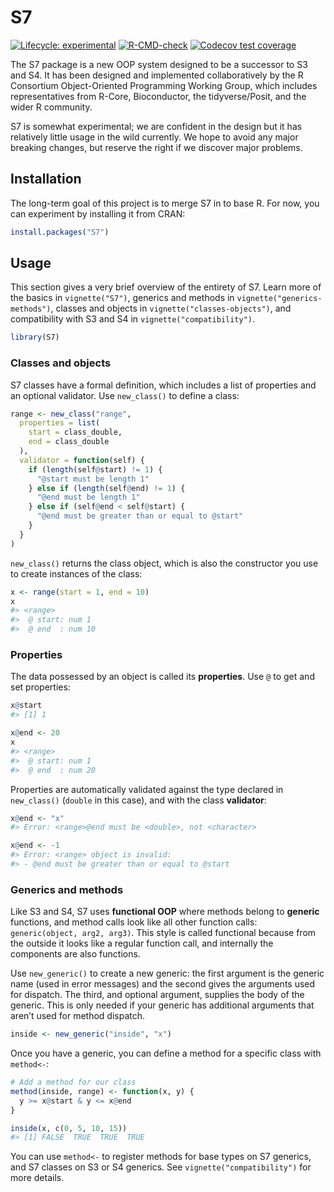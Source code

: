 
<!-- README.md is generated from README.Rmd. Please edit that file -->

# S7

<!-- badges: start -->

[![Lifecycle:
experimental](https://img.shields.io/badge/lifecycle-experimental-orange.svg)](https://lifecycle.r-lib.org/articles/stages.html#experimental)
[![R-CMD-check](https://github.com/RConsortium/S7/actions/workflows/R-CMD-check.yaml/badge.svg)](https://github.com/RConsortium/S7/actions/workflows/R-CMD-check.yaml)
[![Codecov test
coverage](https://codecov.io/gh/RConsortium/S7/branch/main/graph/badge.svg)](https://app.codecov.io/gh/RConsortium/S7?branch=main)
<!-- badges: end -->

The S7 package is a new OOP system designed to be a successor to S3 and
S4. It has been designed and implemented collaboratively by the R
Consortium Object-Oriented Programming Working Group, which includes
representatives from R-Core, Bioconductor, the tidyverse/Posit, and the
wider R community.

S7 is somewhat experimental; we are confident in the design but it has
relatively little usage in the wild currently. We hope to avoid any
major breaking changes, but reserve the right if we discover major
problems.

## Installation

The long-term goal of this project is to merge S7 in to base R. For now,
you can experiment by installing it from CRAN:

``` r
install.packages("S7")
```

## Usage

This section gives a very brief overview of the entirety of S7. Learn
more of the basics in `vignette("S7")`, generics and methods in
`vignette("generics-methods")`, classes and objects in
`vignette("classes-objects")`, and compatibility with S3 and S4 in
`vignette("compatibility")`.

``` r
library(S7)
```

### Classes and objects

S7 classes have a formal definition, which includes a list of properties
and an optional validator. Use `new_class()` to define a class:

``` r
range <- new_class("range",
  properties = list(
    start = class_double,
    end = class_double
  ),
  validator = function(self) {
    if (length(self@start) != 1) {
      "@start must be length 1"
    } else if (length(self@end) != 1) {
      "@end must be length 1"
    } else if (self@end < self@start) {
      "@end must be greater than or equal to @start"
    }
  }
)
```

`new_class()` returns the class object, which is also the constructor
you use to create instances of the class:

``` r
x <- range(start = 1, end = 10)
x
#> <range>
#>  @ start: num 1
#>  @ end  : num 10
```

### Properties

The data possessed by an object is called its **properties**. Use `@` to
get and set properties:

``` r
x@start
#> [1] 1
```

``` r
x@end <- 20
x
#> <range>
#>  @ start: num 1
#>  @ end  : num 20
```

Properties are automatically validated against the type declared in
`new_class()` (`double` in this case), and with the class **validator**:

``` r
x@end <- "x"
#> Error: <range>@end must be <double>, not <character>
```

``` r
x@end <- -1
#> Error: <range> object is invalid:
#> - @end must be greater than or equal to @start
```

### Generics and methods

Like S3 and S4, S7 uses **functional OOP** where methods belong to
**generic** functions, and method calls look like all other function
calls: `generic(object, arg2, arg3)`. This style is called functional
because from the outside it looks like a regular function call, and
internally the components are also functions.

Use `new_generic()` to create a new generic: the first argument is the
generic name (used in error messages) and the second gives the arguments
used for dispatch. The third, and optional argument, supplies the body
of the generic. This is only needed if your generic has additional
arguments that aren’t used for method dispatch.

``` r
inside <- new_generic("inside", "x")
```

Once you have a generic, you can define a method for a specific class
with `method<-`:

``` r
# Add a method for our class
method(inside, range) <- function(x, y) {
  y >= x@start & y <= x@end
}

inside(x, c(0, 5, 10, 15))
#> [1] FALSE  TRUE  TRUE  TRUE
```

You can use `method<-` to register methods for base types on S7
generics, and S7 classes on S3 or S4 generics. See
`vignette("compatibility")` for more details.

